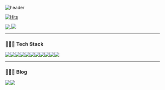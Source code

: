 <!--
**Sodasom/Sodasom** is a ✨ _special_ ✨ repository because its `README.md` (this file) appears on your GitHub profile.

Here are some ideas to get you started:

- 🔭 I’m currently working on ...
- 🌱 I’m currently learning ...
- 👯 I’m looking to collaborate on ...
- 🤔 I’m looking for help with ...
- 💬 Ask me about ...
- 📫 How to reach me: ...
- 😄 Pronouns: ...
- ⚡ Fun fact: ...
-->

![header](https://capsule-render.vercel.app/api?type=transparent&text=Welcome,%20My%20Github%20🩷&fontColor=FFC0CB&fontSize=60&fontAlign=37&animation=twinkling)

[![Hits](https://hits.seeyoufarm.com/api/count/incr/badge.svg?url=https%3A%2F%2Fgithub.com%2FSodasom&count_bg=%23FFC0CB&title_bg=%23555555&icon=&icon_color=%23E7E7E7&title=Visitor&edge_flat=false)](https://hits.seeyoufarm.com)

<a href="https://github.com/anuraghazra/github-readme-stats">
  <img align="center" src="https://github-readme-stats.vercel.app/api?username=Sodasom&show_icons=true&theme=dracula&include_all_commits=true&hide_border=true&count_private=true" />
</a>
<a href="https://github.com/anuraghazra/github-readme-stats">
  <img align="top" src="https://github-readme-stats.vercel.app/api/top-langs?username=Sodasom&layout=compact&show_icons=true&theme=dracula" />
</a>

<!-- ![So Dasom's GitHub stats](https://github-readme-stats.vercel.app/api?username=Sodasom&show_icons=true&theme=dracula&include_all_commits=true&hide_border=true&count_private=true)

[![Top Langs](https://github-readme-stats.vercel.app/api/top-langs/?username=Sodasom&layout=compact&theme=dracula)](https://github.com/anuraghazra/github-readme-stats) -->

---
### 🧚🏻‍♀️ Tech Stack
<div style="display:flex; flex-direction:row;">
  <img src="https://img.shields.io/badge/JavaScript-F7DF1E?style=for-the-badge&logo=javascript&logoColor=white">
  <img src="https://img.shields.io/badge/TypeScript-3178C6?style=for-the-badge&logo=typescript&logoColor=white">
  <img src="https://img.shields.io/badge/HTML5-E34F26?style=for-the-badge&logo=html5&logoColor=white">
  <img src="https://img.shields.io/badge/CSS3-1572B6?style=for-the-badge&logo=css3&logoColor=white">
  <br />
  <img src="https://img.shields.io/badge/React-61DAFB?style=for-the-badge&logo=react&logoColor=white">
  <img src="https://img.shields.io/badge/Next.js-000000?style=for-the-badge&logo=nextdotjs&logoColor=white">
  <img src="https://img.shields.io/badge/Amazon S3-569A31?style=for-the-badge&logo=amazons3&logoColor=white">
  <br />
  <img src="https://img.shields.io/badge/Figma-F24E1E?style=for-the-badge&logo=figma&logoColor=white">
  <img src="https://img.shields.io/badge/Illustrator-FF9A00?style=for-the-badge&logo=adobeillustrator&logoColor=white">
  <img src="https://img.shields.io/badge/Photoshop-31A8FF?style=for-the-badge&logo=adobephotoshop&logoColor=white">
  <img src="https://img.shields.io/badge/Notion-000000?style=for-the-badge&logo=notion&logoColor=white">
</div>

---
### 🧚🏻‍♀️ Blog
<div style="display:flex; flex-direction:row;">
  <a href="https://fairyworld-som.tistory.com/">
    <img src="https://img.shields.io/badge/요정세상코딩다솜-FFC0CB?style=for-the-badge&logo=tistory&logoColor=white">
  </a>
  <a href="https://booming-tarantula-8fd.notion.site/Som-s-Study-Note-5d2ad48d07c9477f958d9bff69572ea1">
    <img src="https://img.shields.io/badge/Som's Study Note-FFC0CB?style=for-the-badge&logo=notion&logoColor=white">
  </a>
</div>
